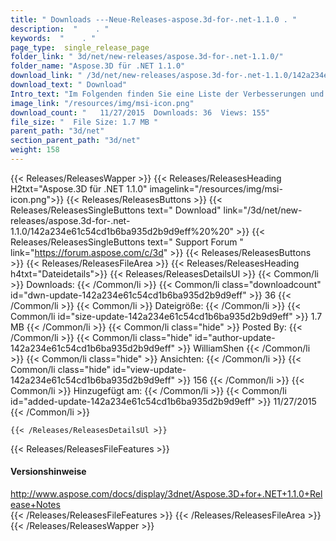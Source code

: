 ```yaml
---
title: " Downloads ---Neue-Releases-aspose.3d-for-.net-1.1.0 . "
description:  "    . " 
keywords:  "    . " 
page_type:  single_release_page
folder_link: " 3d/net/new-releases/aspose.3d-for-.net-1.1.0/"
folder_name: "Aspose.3D für .NET 1.1.0"
download_link: " /3d/net/new-releases/aspose.3d-for-.net-1.1.0/142a234e61c54cd1b6ba935d2b9d9eff"
download_text: " Download"
Intro_text: "Im Folgenden finden Sie eine Liste der Verbesserungen und Änderungen in dieser Version von Aspose.3D..."
image_link: "/resources/img/msi-icon.png"
download_count: "   11/27/2015  Downloads: 36  Views: 155"
file_size: "  File Size: 1.7 MB "
parent_path: "3d/net"
section_parent_path: "3d/net"
weight: 158
---
```


{{< Releases/ReleasesWapper >}}
  {{< Releases/ReleasesHeading H2txt="Aspose.3D für .NET 1.1.0" imagelink="/resources/img/msi-icon.png">}}
  {{< Releases/ReleasesButtons >}}
    {{< Releases/ReleasesSingleButtons text=" Download" link="/3d/net/new-releases/aspose.3d-for-.net-1.1.0/142a234e61c54cd1b6ba935d2b9d9eff%20%20" >}}
    {{< Releases/ReleasesSingleButtons text=" Support Forum " link="https://forum.aspose.com/c/3d" >}}
  {{< Releases/ReleasesButtons >}}
  {{< Releases/ReleasesFileArea >}}
    {{< Releases/ReleasesHeading h4txt="Dateidetails">}}
    {{< Releases/ReleasesDetailsUl >}}
            {{< Common/li >}} Downloads: {{< /Common/li >}}
      {{< Common/li class="downloadcount" id="dwn-update-142a234e61c54cd1b6ba935d2b9d9eff" >}} 36 {{< /Common/li >}}
      {{< Common/li >}} Dateigröße: {{< /Common/li >}}
      {{< Common/li id="size-update-142a234e61c54cd1b6ba935d2b9d9eff" >}} 1.7 MB {{< /Common/li >}} 
      {{< Common/li  class="hide" >}} Posted By: {{< /Common/li >}} 
      {{< Common/li class="hide" id="author-update-142a234e61c54cd1b6ba935d2b9d9eff" >}} WilliamShen {{< /Common/li >}}
      {{< Common/li class="hide" >}} Ansichten: {{< /Common/li >}}
      {{< Common/li class="hide" id="view-update-142a234e61c54cd1b6ba935d2b9d9eff" >}} 156 {{< /Common/li >}}
      {{< Common/li >}} Hinzugefügt am: {{< /Common/li >}}
      {{< Common/li id="added-update-142a234e61c54cd1b6ba935d2b9d9eff" >}} 11/27/2015 {{< /Common/li >}} 

    {{< /Releases/ReleasesDetailsUl >}}

  {{< Releases/ReleasesFileFeatures >}}
      <h4>Versionshinweise</h4><div> <a href="http://www.aspose.com/docs/display/3dnet/Aspose.3D+for+.NET+1.1.0+Release+Notes">http://www.aspose.com/docs/display/3dnet/Aspose.3D+for+.NET+1.1.0+Release+Notes</a></div>
  {{< /Releases/ReleasesFileFeatures >}}
 {{< /Releases/ReleasesFileArea >}}
{{< /Releases/ReleasesWapper >}}



